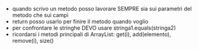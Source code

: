 - quando scrivo un metodo posso lavorare SEMPRE sia sui parametri del metodo che sui campi
- return posso usarlo per finire il metodo quando voglio
- per confrontare le stringhe DEVO usare stringa1.equals(stringa2)
- ricordarsi i metodi principali di ArrayList: get(i), add(elemento), remove(i), size()